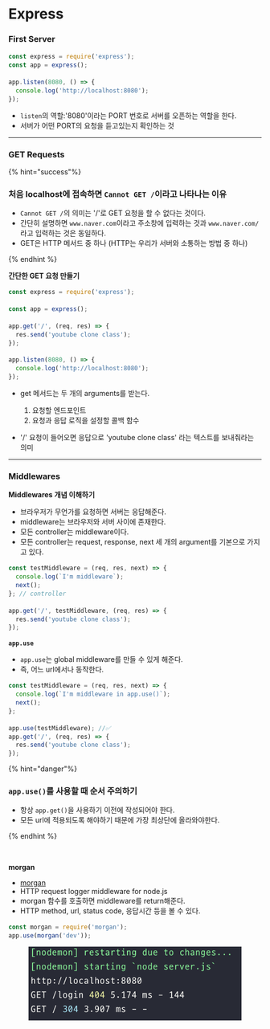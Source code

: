 # Express

### First Server

```js
const express = require('express');
const app = express();

app.listen(8080, () => {
  console.log('http://localhost:8080');
});
```

- `listen`의 역할:'8080'이라는 PORT 번호로 서버를 오픈하는 역할을 한다.
- 서버가 어떤 PORT의 요청을 듣고있는지 확인하는 것

---

### GET Requests

{% hint="success"%}

### 처음 localhost에 접속하면 `Cannot GET /`이라고 나타나는 이유

- `Cannot GET /`의 의미는 '/'로 GET 요청을 할 수 없다는 것이다.
- 간단히 설명하면 `www.naver.com`이라고 주소창에 입력하는 것과 `www.naver.com/`라고 입력하는 것은 동일하다.
- GET은 HTTP 메서드 중 하나 (HTTP는 우리가 서버와 소통하는 방법 중 하나)

{% endhint %}

**간단한 GET 요청 만들기**

```js
const express = require('express');

const app = express();

app.get('/', (req, res) => {
  res.send('youtube clone class');
});

app.listen(8080, () => {
  console.log('http://localhost:8080');
});
```

- get 메서드는 두 개의 arguments를 받는다.

  1. 요청할 엔드포인트
  2. 요청과 응답 로직을 설정할 콜백 함수

- '/' 요청이 들어오면 응답으로 'youtube clone class' 라는 텍스트를 보내줘라는 의미

---

### Middlewares

**Middlewares 개념 이해하기**

- 브라우저가 무언가를 요청하면 서버는 응답해준다.
- middleware는 브라우저와 서버 사이에 존재한다.
- 모든 controller는 middleware이다.
- 모든 controller는 request, response, next 세 개의 argument를 기본으로 가지고 있다.

```js
const testMiddleware = (req, res, next) => {
  console.log(`I'm middleware`);
  next();
}; // controller

app.get('/', testMiddleware, (req, res) => {
  res.send('youtube clone class');
});
```

**`app.use`**

- `app.use`는 global middleware를 만들 수 있게 해준다.
- 즉, 어느 url에서나 동작한다.

```js
const testMiddleware = (req, res, next) => {
  console.log(`I'm middleware in app.use()`);
  next();
};

app.use(testMiddleware); //✅
app.get('/', (req, res) => {
  res.send('youtube clone class');
});
```

{% hint="danger"%}

### `app.use()`를 사용할 때 순서 주의하기

- 항상 `app.get()`을 사용하기 이전에 작성되어야 한다.
- 모든 url에 적용되도록 해야하기 때문에 가장 최상단에 올라와야한다.

{% endhint %}

<br />

**morgan**

- [morgan](https://www.npmjs.com/package/morgan)
- HTTP request logger middleware for node.js
- morgan 함수를 호출하면 middleware를 return해준다.
- HTTP method, url, status code, 응답시간 등을 볼 수 있다.

```js
const morgan = require('morgan');
app.use(morgan('dev'));
```

<figure><img src="../../.gitbook/assets/230827-1.png" alt=""><figcaption></figcaption></figure>
